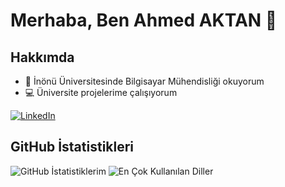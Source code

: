 # Merhaba, Ben Ahmed AKTAN 👋

## Hakkımda

- 🌱 İnönü Üniversitesinde Bilgisayar Mühendisliği okuyorum
- 💻 Üniversite projelerime çalışıyorum
 
[![LinkedIn](https://img.shields.io/badge/LinkedIn-0A66C2?style=flat&logo=linkedin&logoColor=white)](https://www.linkedin.com/in/ahmedaktan)

## GitHub İstatistikleri

![GitHub İstatistiklerim](https://github-readme-stats.vercel.app/api?username=aahmedaktan&show_icons=true&theme=dark)
![En Çok Kullanılan Diller](https://github-readme-stats.vercel.app/api/top-langs/?username=aahmedaktan&layout=compact&theme=dark)
